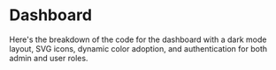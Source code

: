 # Dashboard
Here's the breakdown of the code for the dashboard with a dark mode layout, SVG icons, dynamic color adoption, and authentication for both admin and user roles.
